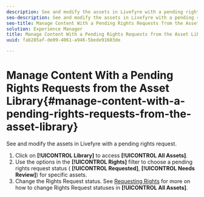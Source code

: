 ```yaml
---
description: See and modify the assets in Livefyre with a pending rights request.
seo-description: See and modify the assets in Livefyre with a pending rights request.
seo-title: Manage Content With a Pending Rights Requests from the Asset Library
solution: Experience Manager
title: Manage Content With a Pending Rights Requests from the Asset Library
uuid: fab285af-de09-4061-a946-5bede91603de

---
```


# Manage Content With a Pending Rights Requests from the Asset Library{#manage-content-with-a-pending-rights-requests-from-the-asset-library}

See and modify the assets in Livefyre with a pending rights request.

1. Click on **[!UICONTROL Library]** to access **[!UICONTROL All Assets]**.
1. Use the options in the **[!UICONTROL Rights]** filter to choose a pending rights request status ( **[!UICONTROL Requested]**, **[!UICONTROL Needs Review]**) for specific assets.
1. Change the Rights Request status. See [Requesting Rights](../c-how-requesting-rights-works/c-how-requesting-rights-works.md#c_how_requesting_rights_works) for more on how to change Rights Request statuses in **[!UICONTROL All Assets]**.
